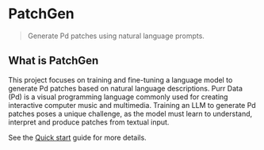 # PatchGen

> Generate Pd patches using natural language prompts.

## What is PatchGen

This project focuses on training and fine-tuning a language model to generate Pd patches based on natural language descriptions. Purr Data (Pd) is a visual programming language commonly used for creating interactive computer music and multimedia. Training an LLM to generate Pd patches poses a unique challenge, as the model must learn to understand, interpret and produce patches from textual input.

See the [Quick start](quickstart.md) guide for more details.
